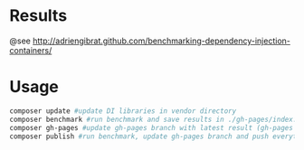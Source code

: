 Results
=======
@see http://adriengibrat.github.com/benchmarking-dependency-injection-containers/

Usage
=====
```sh
composer update #update DI libraries in vendor directory
composer benchmark #run benchmark and save results in ./gh-pages/index.html
composer gh-pages #update gh-pages branch with latest result (gh-pages branch only contains index.html)
composer publish #run benchmark, update gh-pages branch and push everything back to github
```